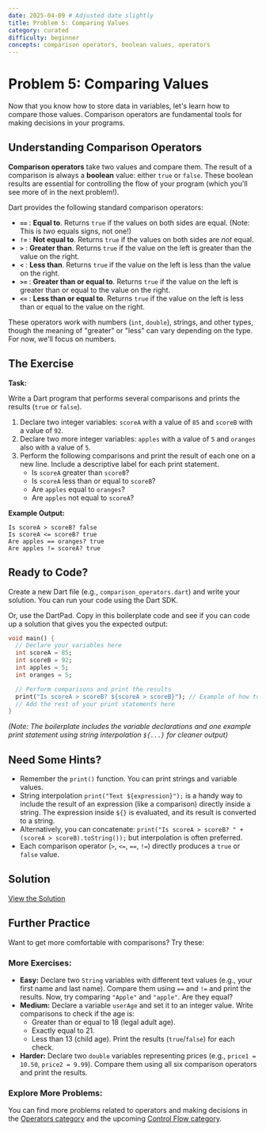 ```yaml
---
date: 2025-04-09 # Adjusted date slightly
title: Problem 5: Comparing Values
category: curated
difficulty: beginner
concepts: comparison operators, boolean values, operators
---
```


# Problem 5: Comparing Values

Now that you know how to store data in variables, let's learn how to compare those values. Comparison operators are fundamental tools for making decisions in your programs.

## Understanding Comparison Operators

**Comparison operators** take two values and compare them. The result of a comparison is always a **boolean** value: either `true` or `false`. These boolean results are essential for controlling the flow of your program (which you'll see more of in the next problem!).

Dart provides the following standard comparison operators:

*   **`==`** : **Equal to**. Returns `true` if the values on both sides are equal. (Note: This is *two* equals signs, not one!)
*   **`!=`** : **Not equal to**. Returns `true` if the values on both sides are *not* equal.
*   **`>`** : **Greater than**. Returns `true` if the value on the left is greater than the value on the right.
*   **`<`** : **Less than**. Returns `true` if the value on the left is less than the value on the right.
*   **`>=`** : **Greater than or equal to**. Returns `true` if the value on the left is greater than or equal to the value on the right.
*   **`<=`** : **Less than or equal to**. Returns `true` if the value on the left is less than or equal to the value on the right.

These operators work with numbers (`int`, `double`), strings, and other types, though the meaning of "greater" or "less" can vary depending on the type. For now, we'll focus on numbers.

## The Exercise

**Task:**

Write a Dart program that performs several comparisons and prints the results (`true` or `false`).

1.  Declare two integer variables: `scoreA` with a value of `85` and `scoreB` with a value of `92`.
2.  Declare two more integer variables: `apples` with a value of `5` and `oranges` also with a value of `5`.
3.  Perform the following comparisons and print the result of each one on a new line. Include a descriptive label for each print statement.
    *   Is `scoreA` greater than `scoreB`?
    *   Is `scoreA` less than or equal to `scoreB`?
    *   Are `apples` equal to `oranges`?
    *   Are `apples` not equal to `scoreA`?

**Example Output:**

```
Is scoreA > scoreB? false
Is scoreA <= scoreB? true
Are apples == oranges? true
Are apples != scoreA? true
```

## Ready to Code?

Create a new Dart file (e.g., `comparison_operators.dart`) and write your solution. You can run your code using the Dart SDK.

Or, use the DartPad. Copy in this boilerplate code and see if you can code up a solution that gives you the expected output:

```dart
void main() {
  // Declare your variables here
  int scoreA = 85;
  int scoreB = 92;
  int apples = 5;
  int oranges = 5;

  // Perform comparisons and print the results
  print("Is scoreA > scoreB? ${scoreA > scoreB}"); // Example of how to print
  // Add the rest of your print statements here
}
```
*(Note: The boilerplate includes the variable declarations and one example print statement using string interpolation `${...}` for cleaner output)*

## Need Some Hints?

*   Remember the `print()` function. You can print strings and variable values.
*   String interpolation `print("Text ${expression}");` is a handy way to include the result of an expression (like a comparison) directly inside a string. The expression inside `${}` is evaluated, and its result is converted to a string.
*   Alternatively, you can concatenate: `print("Is scoreA > scoreB? " + (scoreA > scoreB).toString());` but interpolation is often preferred.
*   Each comparison operator (`>`, `<=`, `==`, `!=`) directly produces a `true` or `false` value.

## Solution

[View the Solution](curated-solutions/cur-problem-05-solution.md)

## Further Practice

Want to get more comfortable with comparisons? Try these:

### More Exercises:

*   **Easy:** Declare two `String` variables with different text values (e.g., your first name and last name). Compare them using `==` and `!=` and print the results. Now, try comparing `"Apple"` and `"apple"`. Are they equal?
*   **Medium:** Declare a variable `userAge` and set it to an integer value. Write comparisons to check if the age is:
    *   Greater than or equal to 18 (legal adult age).
    *   Exactly equal to 21.
    *   Less than 13 (child age).
    Print the results (`true`/`false`) for each check.
*   **Harder:** Declare two `double` variables representing prices (e.g., `price1 = 10.50`, `price2 = 9.99`). Compare them using all six comparison operators and print the results.

### Explore More Problems:

You can find more problems related to operators and making decisions in the [Operators category](../categories/operators.md) and the upcoming [Control Flow category](../categories/control-flow.md).